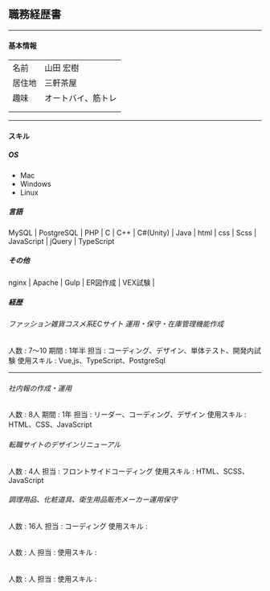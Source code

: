 ## 職務経歴書
***

#### 基本情報
| | |
|---|---|
|名前 |山田 宏樹 |
|居住地 |三軒茶屋 |
|趣味 |オートバイ、筋トレ |
| | |
| | |

***
#### スキル

##### OS
+ Mac
+ Windows
+ Linux

##### 言語
MySQL | PostgreSQL | PHP | C | C++ | C#(Unity) | Java | html | css | Scss | JavaScript | jQuery | TypeScript

##### その他
nginx | Apache | Gulp | ER図作成 | VEX試験 | 

##### 経歴
###### ファッション雑貨コスメ系ECサイト 運用・保守・在庫管理機能作成
人数 : 7～10
期間 : 1年半
担当 : コーディング、デザイン、単体テスト、開発内試験
使用スキル : Vue,js、TypeScript、PostgreSql
***

###### 社内報の作成・運用
人数 : 8人
期間 : 1年
担当 : リーダー、コーディング、デザイン
使用スキル : HTML、CSS、JavaScript

###### 転職サイトのデザインリニューアル
人数 : 4人
担当 : フロントサイドコーディング
使用スキル : HTML、SCSS、JavaScript

###### 調理用品、化粧道具、衛生用品販売メーカー運用保守
人数 : 16人
担当 : コーディング
使用スキル : 

###### 
人数 : 人
担当 : 
使用スキル : 

###### 
人数 : 人
担当 : 
使用スキル : 

